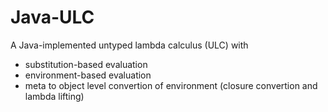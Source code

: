 # Java-ULC

A Java-implemented untyped lambda calculus (ULC) with
- substitution-based evaluation
- environment-based evaluation
- meta to object level convertion of environment
  (closure convertion and lambda lifting)

